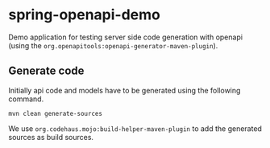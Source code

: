 # spring-openapi-demo

Demo application for testing server side code generation with openapi (using the `org.openapitools:openapi-generator-maven-plugin`).

## Generate code

Initially api code and models have to be generated using the following command.

```
mvn clean generate-sources
```

We use `org.codehaus.mojo:build-helper-maven-plugin` to add the generated sources as build sources.